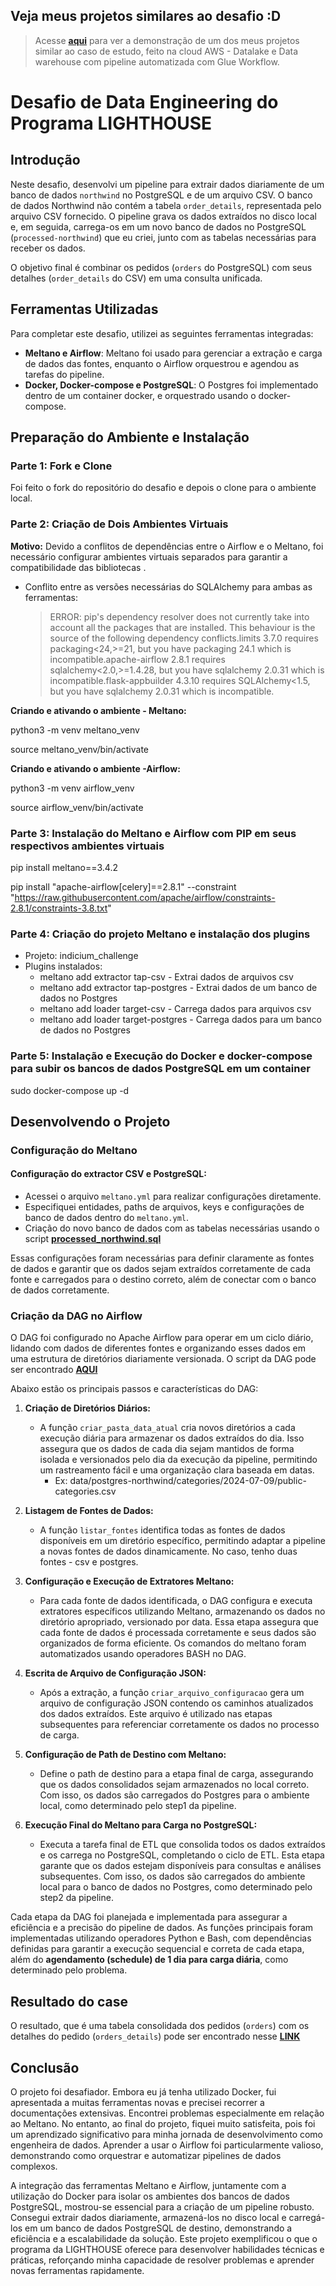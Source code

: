 ## Veja meus projetos similares ao desafio :D

> Acesse **[aqui](https://www.linkedin.com/posts/cinthialpsantos_datalake-datawarehouse-aws-activity-7135251028911751170-ThfD?utm_source=share&utm_medium=member_desktop)** para ver a demonstração de um dos meus projetos similar ao caso de estudo, feito na cloud AWS - Datalake e Data warehouse com pipeline automatizada com Glue Workflow.

# Desafio de Data Engineering do Programa LIGHTHOUSE

## Introdução

Neste desafio, desenvolvi um pipeline para extrair dados diariamente de um banco de dados `northwind` no PostgreSQL e de um arquivo CSV. O banco de dados Northwind não contém a tabela `order_details`, representada pelo arquivo CSV fornecido. O pipeline grava os dados extraídos no disco local e, em seguida, carrega-os em um novo banco de dados no PostgreSQL (`processed-northwind`) que eu criei, junto com as tabelas necessárias para receber os dados.

O objetivo final é combinar os pedidos (`orders` do PostgreSQL) com seus detalhes (`order_details` do CSV) em uma consulta unificada.

## Ferramentas Utilizadas

Para completar este desafio, utilizei as seguintes ferramentas integradas:

- **Meltano e Airflow**: Meltano foi usado para gerenciar a extração e carga de dados das fontes, enquanto o Airflow orquestrou e agendou as tarefas do pipeline.
- **Docker, Docker-compose e PostgreSQL**: O Postgres foi implementado dentro de um container docker, e orquestrado usando o docker-compose.

## Preparação do Ambiente e Instalação

### Parte 1: Fork e Clone

Foi feito o fork do repositório do desafio e depois o clone para o ambiente local.

### Parte 2: Criação de Dois Ambientes Virtuais

**Motivo:** Devido a conflitos de dependências entre o Airflow e o Meltano, foi necessário configurar ambientes virtuais separados para garantir a compatibilidade das bibliotecas .

- Conflito entre as versões necessárias do SQLAlchemy para ambas as ferramentas:
  > ERROR: pip's dependency resolver does not currently take into account all the packages that are installed. This behaviour is the source of the following dependency conflicts.limits 3.7.0 requires packaging<24,>=21, but you have packaging 24.1 which is incompatible.apache-airflow 2.8.1 requires sqlalchemy<2.0,>=1.4.28, but you have sqlalchemy 2.0.31 which is incompatible.flask-appbuilder 4.3.10 requires SQLAlchemy<1.5, but you have sqlalchemy 2.0.31 which is incompatible.

**Criando e ativando o ambiente - Meltano:**

python3 -m venv meltano_venv

source meltano_venv/bin/activate

**Criando e ativando o ambiente -Airflow:**

python3 -m venv airflow_venv

source airflow_venv/bin/activate

### Parte 3: Instalação do Meltano e Airflow com PIP em seus respectivos ambientes virtuais

pip install meltano==3.4.2

pip install "apache-airflow[celery]==2.8.1" --constraint "https://raw.githubusercontent.com/apache/airflow/constraints-2.8.1/constraints-3.8.txt"

### Parte 4: Criação do projeto Meltano e instalação dos plugins

- Projeto: indicium_challenge
- Plugins instalados:
  - meltano add extractor tap-csv - Extrai dados de arquivos csv
  - meltano add extractor tap-postgres - Extrai dados de um banco de dados no Postgres
  - meltano add loader target-csv - Carrega dados para arquivos csv
  - meltano add loader target-postgres - Carrega dados para um banco de dados no Postgres

### Parte 5: Instalação e Execução do Docker e docker-compose para subir os bancos de dados PostgreSQL em um container

sudo docker-compose up -d

## Desenvolvendo o Projeto

### Configuração do Meltano

#### Configuração do extractor CSV e PostgreSQL:

- Acessei o arquivo `meltano.yml` para realizar configurações diretamente.
- Especifiquei entidades, paths de arquivos, keys e configurações de banco de dados dentro do `meltano.yml`.
- Criação do novo banco de dados com as tabelas necessárias usando o script **[processed_northwind.sql](link-para-scrip-sql)**

Essas configurações foram necessárias para definir claramente as fontes de dados e garantir que os dados sejam extraídos corretamente de cada fonte e carregados para o destino correto, além de conectar com o banco de dados corretamente.

### Criação da DAG no Airflow

O DAG foi configurado no Apache Airflow para operar em um ciclo diário, lidando com dados de diferentes fontes e organizando esses dados em uma estrutura de diretórios diariamente versionada. O script da DAG pode ser encontrado **[AQUI](link-python-dag)**

Abaixo estão os principais passos e características do DAG:

1. **Criação de Diretórios Diários:**

   - A função `criar_pasta_data_atual` cria novos diretórios a cada execução diária para armazenar os dados extraídos do dia. Isso assegura que os dados de cada dia sejam mantidos de forma isolada e versionados pelo dia da execução da pipeline, permitindo um rastreamento fácil e uma organização clara baseada em datas.
     - Ex: data/postgres-northwind/categories/2024-07-09/public-categories.csv

2. **Listagem de Fontes de Dados:**

   - A função `listar_fontes` identifica todas as fontes de dados disponíveis em um diretório específico, permitindo adaptar a pipeline a novas fontes de dados dinamicamente. No caso, tenho duas fontes - csv e postgres.

3. **Configuração e Execução de Extratores Meltano:**

   - Para cada fonte de dados identificada, o DAG configura e executa extratores específicos utilizando Meltano, armazenando os dados no diretório apropriado, versionado por data. Essa etapa assegura que cada fonte de dados é processada corretamente e seus dados são organizados de forma eficiente. Os comandos do meltano foram automatizados usando operadores BASH no DAG.

4. **Escrita de Arquivo de Configuração JSON:**

   - Após a extração, a função `criar_arquivo_configuracao` gera um arquivo de configuração JSON contendo os caminhos atualizados dos dados extraídos. Este arquivo é utilizado nas etapas subsequentes para referenciar corretamente os dados no processo de carga.

5. **Configuração de Path de Destino com Meltano:**

   - Define o path de destino para a etapa final de carga, assegurando que os dados consolidados sejam armazenados no local correto. Com isso, os dados são carregados do Postgres para o ambiente local, como determinado pelo step1 da pipeline.

6. **Execução Final do Meltano para Carga no PostgreSQL:**
   - Executa a tarefa final de ETL que consolida todos os dados extraídos e os carrega no PostgreSQL, completando o ciclo de ETL. Esta etapa garante que os dados estejam disponíveis para consultas e análises subsequentes. Com isso, os dados são carregados do ambiente local para o banco de dados no Postgres, como determinado pelo step2 da pipeline.

Cada etapa da DAG foi planejada e implementada para assegurar a eficiência e a precisão do pipeline de dados. As funções principais foram implementadas utilizando operadores Python e Bash, com dependências definidas para garantir a execução sequencial e correta de cada etapa, além do **agendamento (schedule) de 1 dia para carga diária**, como determinado pelo problema.

## **Resultado do case**

O resultado, que é uma tabela consolidada dos pedidos (`orders`) com os detalhes do pedido (`orders_details`) pode ser encontrado nesse **[LINK](link-csv-resultado)**

## Conclusão

O projeto foi desafiador. Embora eu já tenha utilizado Docker, fui apresentada a muitas ferramentas novas e precisei recorrer a documentações extensivas. Encontrei problemas especialmente em relação ao Meltano. No entanto, ao final do projeto, fiquei muito satisfeita, pois foi um aprendizado significativo para minha jornada de desenvolvimento como engenheira de dados. Aprender a usar o Airflow foi particularmente valioso, demonstrando como orquestrar e automatizar pipelines de dados complexos.

A integração das ferramentas Meltano e Airflow, juntamente com a utilização do Docker para isolar os ambientes dos bancos de dados PostgreSQL, mostrou-se essencial para a criação de um pipeline robusto. Consegui extrair dados diariamente, armazená-los no disco local e carregá-los em um banco de dados PostgreSQL de destino, demonstrando a eficiência e a escalabilidade da solução. Este projeto exemplificou o que o programa da LIGHTHOUSE oferece para desenvolver habilidades técnicas e práticas, reforçando minha capacidade de resolver problemas e aprender novas ferramentas rapidamente.
